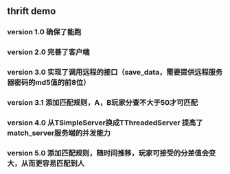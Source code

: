 ## thrift demo
### version 1.0 确保了能跑
### version 2.0 完善了客户端
### version 3.0 实现了调用远程的接口（save_data，需要提供远程服务器密码的md5值的前8位）
### version 3.1 添加匹配规则，A，B玩家分查不大于50才可匹配
### version 4.0 从TSimpleServer换成TThreadedServer 提高了match_server服务端的并发能力
### version 5.0 添加匹配规则，随时间推移，玩家可接受的分差值会变大，从而更容易匹配到人
